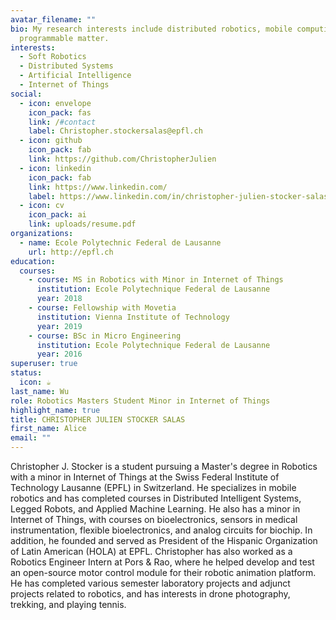 ```yaml
---
avatar_filename: ""
bio: My research interests include distributed robotics, mobile computing and
  programmable matter.
interests:
  - Soft Robotics
  - Distributed Systems
  - Artificial Intelligence
  - Internet of Things
social:
  - icon: envelope
    icon_pack: fas
    link: /#contact
    label: Christopher.stockersalas@epfl.ch
  - icon: github
    icon_pack: fab
    link: https://github.com/ChristopherJulien
  - icon: linkedin
    icon_pack: fab
    link: https://www.linkedin.com/
    label: https://www.linkedin.com/in/christopher-julien-stocker-salas-55b868129/
  - icon: cv
    icon_pack: ai
    link: uploads/resume.pdf
organizations:
  - name: Ecole Polytechnic Federal de Lausanne
    url: http://epfl.ch
education:
  courses:
    - course: MS in Robotics with Minor in Internet of Things
      institution: Ecole Polytechnique Federal de Lausanne
      year: 2018
    - course: Fellowship with Movetia
      institution: Vienna Institute of Technology
      year: 2019
    - course: BSc in Micro Engineering
      institution: Ecole Polytechnique Federal de Lausanne
      year: 2016
superuser: true
status:
  icon: ☕️
last_name: Wu
role: Robotics Masters Student Minor in Internet of Things
highlight_name: true
title: CHRISTOPHER JULIEN STOCKER SALAS
first_name: Alice
email: ""
---
```

Christopher J. Stocker is a student pursuing a Master's degree in Robotics with a minor in Internet of Things at the Swiss Federal Institute of Technology Lausanne (EPFL) in Switzerland. He specializes in mobile robotics and has completed courses in Distributed Intelligent Systems, Legged Robots, and Applied Machine Learning. He also has a minor in Internet of Things, with courses on bioelectronics, sensors in medical instrumentation, flexible bioelectronics, and analog circuits for biochip. In addition, he founded and served as President of the Hispanic Organization of Latin American (HOLA) at EPFL. Christopher has also worked as a Robotics Engineer Intern at Pors & Rao, where he helped develop and test an open-source motor control module for their robotic animation platform. He has completed various semester laboratory projects and adjunct projects related to robotics, and has interests in drone photography, trekking, and playing tennis.